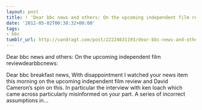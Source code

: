 ```yaml
---
layout: post
title: ! 'Dear bbc news and others: On the upcoming independent film review'
date: '2012-05-02T00:38:32+00:00'
tags:
- bbc
tumblr_url: http://vandragt.com/post/22224631193/dear-bbc-news-and-others-on-the-upcoming-independent-fil
---
```

Dear bbc news and others: On the upcoming independent film reviewdearbbcnews:

Dear bbc breakfast news,
With disappointment I watched your news item this morning on the upcoming independent film review and David Cameron’s spin on this. In particular the interview with ken loach which came across particularly misinformed on your part.
A series of incorrect assumptions in…

